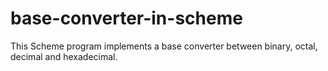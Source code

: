 # base-converter-in-scheme
This Scheme program implements a base converter between binary, octal, decimal and hexadecimal.
